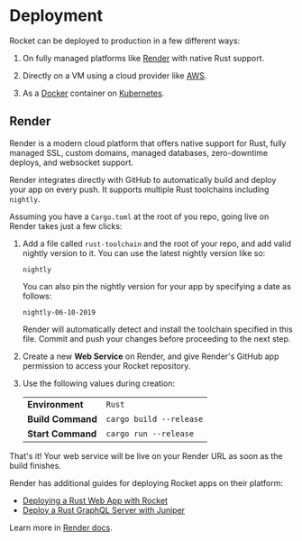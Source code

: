 # Deployment

Rocket can be deployed to production in a few different ways:

1. On fully managed platforms like [Render](https://render.com) with native Rust support.

2. Directly on a VM using a cloud provider like [AWS](https://aws.amazon.com).

3. As a [Docker](https://docs.docker.com) container on [Kubernetes](https://kubernetes.io).


## Render

Render is a modern cloud platform that offers native support for Rust, fully managed SSL, custom domains, managed databases, zero-downtime deploys, and websocket support.

Render integrates directly with GitHub to automatically build and deploy your app on every push. It supports multiple Rust toolchains including `nightly`.

Assuming you have a `Cargo.toml` at the root of you repo, going live on Render takes just a few clicks:

1. Add a file called `rust-toolchain` and the root of your repo, and add valid nightly version to it. You can use the latest nightly version like so:
    ```text
    nightly
    ```

    You can also pin the nightly version for your app by specifying a date as follows:

    ```text
    nightly-06-10-2019
    ```

    Render will automatically detect and install the toolchain specified in this file. Commit and push your changes before proceeding to the next step.

2. Create a new **Web Service** on Render, and give Render's GitHub app permission to access your Rocket repository.

3. Use the following values during creation:

   |            |           |
   | ---------- | --------- |
   | **Environment** | `Rust` |
   | **Build Command** | `cargo build --release` |
   | **Start Command** | `cargo run --release` |

That's it! Your web service will be live on your Render URL as soon as the build finishes.

Render has additional guides for deploying Rocket apps on their platform:

* [Deploying a Rust Web App with Rocket](https://render.com/docs/deploy-rocket-rust)
* [Deploy a Rust GraphQL Server with Juniper
](https://render.com/docs/deploy-rust-graphql)

Learn more in [Render docs](https:/render.com/docs).
